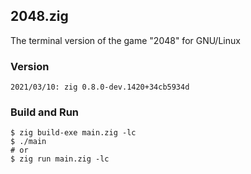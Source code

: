 ## 2048.zig
The terminal version of the game "2048" for GNU/Linux
### Version
```
2021/03/10: zig 0.8.0-dev.1420+34cb5934d
```
### Build and Run
```
$ zig build-exe main.zig -lc
$ ./main
# or
$ zig run main.zig -lc
```
